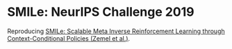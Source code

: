 # SMILe: NeurIPS Challenge 2019

Reproducing [SMILe: Scalable Meta Inverse Reinforcement Learning through Context-Conditional Policies (Zemel et al.)](https://papers.nips.cc/paper/9002-smile-scalable-meta-inverse-reinforcement-learning-through-context-conditional-policies).
